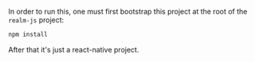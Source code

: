 In order to run this, one must first bootstrap this project at the root of the `realm-js` project:

```bash
npm install
```

After that it's just a react-native project.